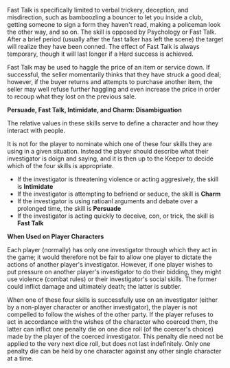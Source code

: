 Fast Talk is specifically limited to verbal trickery, deception, and misdirection, such as bamboozling a bouncer to let you inside a club, getting someone to sign a form they haven't read, making a policeman look the other way, and so on. The skill is opposed by Psychology or Fast Talk. After a brief period (usually after the fast talker has left the scene) the target will realize they have been conned. The effect of Fast Talk is always temporary, though it will last longer if a Hard success is achieved. 

Fast Talk may be used to haggle the price of an item or service down. If successful, the seller momentarily thinks that they have struck a good deal; however, if the  buyer returns and attempts to purchase another item, the seller may well refuse further haggling and even increase the price in order to recoup what they lost on the previous sale.

**Persuade, Fast Talk, Intimidate, and Charm: Disambiguation**

The relative values in these skills serve to define a character and how they interact with people.

It is not for the player to nominate which one of these four skills they are using in a given situation. Instead the player should describe what their investigator is doign and saying, and it is then up to the Keeper to decide which of the four skills is appropriate.

* If the investigator is threatening violence or acting aggresively, the skill is **Intimidate**
* If the investigator is attempting to befriend or seduce, the skill is **Charm**
* If the investigator is using ratioanl arguments and debate over a prolonged time, the skill is **Persuade**
* If the investigator is acting quickly to deceive, con, or trick, the skill is **Fast Talk**

**When Used on Player Characters**

Each player (normally) has only one investigator through which they act in the game; it would therefore not be fair to allow one player to dictate the actions of another player's investigator. However, if one player wishes to put pressure on another player's investigator to do their bidding, they might use violence (combat rules) or their investigator's social skills. The former could inflict damage and ultimately death; the latter is subtler.

When one of these four skills is successfully use on an investigator (either by a non-player character or another investigator), the player is not compelled to follow the wishes of the other party. If the player refuses to act in accordance with the wishes of the character who coerced them, the latter can inflict one penalty die on one dice roll (of the coercer's choice) made by the player of the coerced investigator. This penalty die need not be applied to the very next dice roll, but does not last indefinitely. Only one penalty die can be held by one character against any other single character at a time.